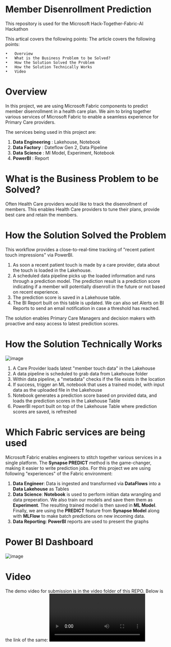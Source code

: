 # Member Disenrollment Prediction
This repository is used for the Microsoft Hack-Together-Fabric-AI Hackathon

This artical covers the following points:
The article covers the following points:

	•	Overview
	•	What is the Business Problem to be Solved?
	•	How the Solution Solved the Problem
	•	How the Solution Technically Works
	•	Video

# Overview
In this project, we are using Microsoft Fabric components to predict member disenrollment in a health care plan. We aim to bring together various services of Microsoft Fabric to enable a seamless experience for Primary Care providers.

The services being used in this project are:

1. **Data Engineering** : Lakehouse, Notebook
2. **Data Factory** : Dateflow Gen 2, Data Pipeline
3. **Data Science** : Ml Model, Experiment, Notebook
4. **PowerBI** : Report

# What is the Business Problem to be Solved?
Often Health Care providers would like to track the disenrollment of members. This enables Health Care providers to tune their plans, provide best care and retain the members. 

# How the Solution Solved the Problem
This workflow provides a close-to-real-time tracking of "recent patient touch impressions" via PowerBI. 

1. As soon a recent patient touch is made by a care provider, data about the touch is loaded in the Lakehouse.
2. A scheduled data pipeline picks up the loaded information and runs through a prediction model. The prediction result is a prediction score indicating if a member will potentially disenroll in the future or not based on recent experience.
3. The prediction score is saved in a Lakehouse table.
4. The BI Report built on this table is updated. We can also set Alerts on BI Reports to send an email notification in case a threshold has reached.

The solution enables Primary Care Managers and decision makers with proactive and easy access to latest prediction scores.

# How the Solution Technically Works

![image](https://github.com/mikelenart/hack-together-fabric-ai/assets/61514817/b20267b9-721f-4e98-bce8-187c247c2e97)


1. A Care Provider loads latest "member touch data" in the Lakehouse
2. A data pipeline is scheduled to grab data from Lakehouse folder
3. Within data pipeline, a "metadata" checks if the file exists in the location
4. If success, trigger an ML notebook that uses a trained model, with input data as the uploaded file in the Lakehouse
5. Notebook generates a prediction score based on provided data, and loads the prediction scores in the Lakehouse Table
6. PowerBI report built on top of the Lakehouse Table where prediction scores are saved, is refreshed

# Which Fabric services are being used

Microsoft Fabric enables engineers to stitch together various services in a single platform. The **Synapse PREDICT** method is the game-changer, making it easier to write prediction jobs. For this project we are using following "experiences" of the Fabric environment:

1. **Data Engineer**: Data is ingested and transformed via **DataFlows** into a **Data Lakehouse** as Tables
2. **Data Science**: **Notebook** is used to perform initian data wrangling and data preperation. We also train our models and save them them as **Experiment**. The resulting trained model is then saved in **ML Model**. Finally, we are using the **PREDICT** feature from **Synapse Model** along with **MLFlow** to make batch predictions on new incoming data.
3. **Data Reporting**: **PowerBI** reports are used to present the graphs

# Power BI Dashboard

![image](https://github.com/mikelenart/hack-together-fabric-ai/assets/61514817/92e29a77-aba8-4d2e-ae3f-2568a23d6f24)



# Video

The demo video for submission is in the video folder of this REPO. Below is the link of the same:
![video link](https://github.com/mikelenart/hack-together-fabric-ai/blob/video_sub/video/Microsoft_fabric_hackathon_submission.mp4) 
